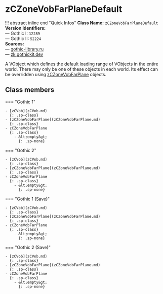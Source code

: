 # zCZoneVobFarPlaneDefault

!!! abstract inline end "Quick Infos"
    **Class Name:** `zCZoneVobFarPlaneDefault`<br/>
    **Version Identifiers:**<br />
    — Gothic I: `12289`<br/>
    — Gothic II: `52224`<br/>
    **Sources:**<br/>
    — [gothic-library.ru](http://www.gothic-library.ru/publ/class_zczonevobfarplane/1-1-0-706)<br/>
    — [zk.gothickit.dev](https://zk.gothickit.dev/engine/objects/zCZoneVobFarPlaneDefault/)


A VObject which defines the default loading range of VObjects in the entire world. There may only be one of these
objects in each world. Its effect can be overridden using [zCZoneVobFarPlane](zCZoneVobFarPlane.md) objects.

## Class members

=== "Gothic 1"

    - [zCVob](zCVob.md)
      {: .sp-class}
    - [zCZoneVobFarPlane](zCZoneVobFarPlane.md)
      {: .sp-class}
    - zCZoneVobFarPlane
      {: .sp-class}
        - &lt;empty&gt;
          {: .sp-none}

=== "Gothic 2"

    - [zCVob](zCVob.md)
      {: .sp-class}
    - [zCZoneVobFarPlane](zCZoneVobFarPlane.md)
      {: .sp-class}
    - zCZoneVobFarPlane
      {: .sp-class}
        - &lt;empty&gt;
          {: .sp-none}

=== "Gothic 1 (Save)"

    - [zCVob](zCVob.md)
      {: .sp-class}
    - [zCZoneVobFarPlane](zCZoneVobFarPlane.md)
      {: .sp-class}
    - zCZoneVobFarPlane
      {: .sp-class}
        - &lt;empty&gt;
          {: .sp-none}

=== "Gothic 2 (Save)"

    - [zCVob](zCVob.md)
      {: .sp-class}
    - [zCZoneVobFarPlane](zCZoneVobFarPlane.md)
      {: .sp-class}
    - zCZoneVobFarPlane
      {: .sp-class}
        - &lt;empty&gt;
          {: .sp-none}
